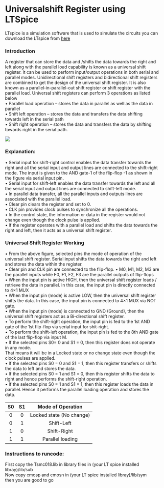 # Universalshift Register using LTSpice
LTspice is a simulation software that is used to simulate the  circuits
you can download the LTspice from [here](https://www.analog.com/en/design-center/design-tools-and-calculators/ltspice-simulator.html)
### Introduction
A register that can store the data and /shifts the data towards the right and left along with
the parallel load capability is known as a universal shift register. It can be used to perform
input/output operations in both serial and parallel modes. Unidirectional shift registers and
bidirectional shift registers are combined to get the design of the universal shift register. It is
also known as a parallel-in-parallel-out shift register or shift register with the parallel load.
Universal shift registers can perform 3 operations as listed below <br />
• Parallel load operation – stores the data in parallel as well as the data in parallel<br />
• Shift left operation – stores the data and transfers the data shifting towards left in the
serial path<br />
• Shift right operation – stores the data and transfers the data by shifting towards right
in the serial path.<br />

![](https://i.imgur.com/EAbFlbd.png)
### Explanation:
• Serial input for shift-right control enables the data transfer towards the right and all the
serial input and output lines are connected to the shift-right mode. The input is given to
the AND gate-1 of the flip-flop -1 as shown in the figure via serial input pin.<br/>
• Serial input for shift-left enables the data transfer towards the left and all the serial
input and output lines are connected to shift-left mode.<br/>
• In parallel data transfer, all the parallel inputs and outputs lines are associated with the
parallel load.<br/>
• Clear pin clears the register and set to 0.<br/>
• CLK pin provides clock pulses to synchronize all the operations.<br/>
• In the control state, the information or data in the register would not change even
though the clock pulse is applied.<br/>
• If the register operates with a parallel load and shifts the data towards the right and left,
then it acts as a universal shift register.<br/>
### Universal Shift Register Working
• From the above figure, selected pins the mode of operation of the universal shift
register. Serial input shifts the data towards the right and left and stores the data within
the register.<br/>
• Clear pin and CLK pin are connected to the flip-flop.
• M0, M1, M2, M3 are the parallel inputs while F0, F1, F2, F3 are the parallel outputs of
flip-flops<br/>
• When the input pin is active HIGH, then the universal shift register loads / retrieve the
data in parallel. In this case, the input pin is directly connected to 4×1 MUX<br/>
• When the input pin (mode) is active LOW, then the universal shift register shifts the
data. In this case, the input pin is connected to 4×1 MUX via NOT gate.<br/>
• When the input pin (mode) is connected to GND (Ground), then the universal shift
registers act as a Bi-directional shift register.<br/>
• To perform the shift-right operation, the input pin is fed to the 1st AND gate of the 1st
flip-flop via serial input for shit-right.<br/>
• To perform the shift-left operation, the input pin is fed to the 8th AND gate of the last
flip-flop via input M.<br/>
• If the selected pins S0= 0 and S1 = 0, then this register does not operate in any mode.<br/>
That means it will be in a Locked state or no change state even though the clock pulses
are applied.<br/>
• If the selected pins S0 = 0 and S1 = 1, then this register transfers or shifts the data to left
and stores the data.<br/>
• If the selected pins S0 = 1 and S1 = 0, then this register shifts the data to right and hence
performs the shift-right operation.<br/>
• If the selected pins S0 = 1 and S1 = 1, then this register loads the data in parallel. Hence
it performs the parallel loading operation and stores the data.<br/>

| S0    | S1    | Mode of Operation |
| :---: | :---: | :---: |
| 0     | 0     |  Locked state (No change)|
| 0     | 1     | Shift-Left|
| 1     | 0     | Shift-Right|
| 1     | 1     | Parallel loading|
### Instructions to runcode:
First copy the Tsmc018.lib in library files in (your LT spice installed libray)/lib/sub<br/>
Now copy cmosp and cmosn in (your LT spice installed libray)/lib/sym <br/>
then you are good to go

